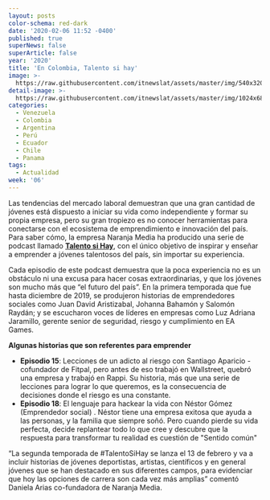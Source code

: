 ```yaml
---
layout: posts
color-schema: red-dark
date: '2020-02-06 11:52 -0400'
published: true
superNews: false
superArticle: false
year: '2020'
title: 'En Colombia, Talento si hay'
image: >-
  https://raw.githubusercontent.com/itnewslat/assets/master/img/540x320/Podcast-p.jpg
detail-image: >-
  https://raw.githubusercontent.com/itnewslat/assets/master/img/1024x680/Podcast-g.jpg
categories:
  - Venezuela
  - Colombia
  - Argentina
  - Perú
  - Ecuador
  - Chile
  - Panama
tags:
  - Actualidad
week: '06'
---
```

Las tendencias del mercado laboral demuestran que una gran cantidad de jóvenes está dispuesto a iniciar su vida como independiente y formar su propia empresa, pero su gran tropiezo es no conocer herramientas para conectarse con el ecosistema de emprendimiento e innovación del país. Para saber cómo, la empresa Naranja Media ha producido una serie de podcast llamado **[Talento si Hay](https://open.spotify.com/show/1Rcb0emr4NCYFmfhdFgmHN?si=bkk0FO7PSGeRgk4qmsAYVw)**, con el único objetivo de inspirar y enseñar a emprender a jóvenes talentosos del país, sin importar su experiencia.

Cada episodio de este podcast demuestra que la poca experiencia no es un obstáculo ni una excusa para hacer cosas extraordinarias, y que los jóvenes son mucho más que “el futuro del país”. En la primera temporada que fue hasta diciembre de 2019, se produjeron historias de emprendedores sociales como Juan David Aristizabal, Johanna Bahamón y Salomón Raydán; y se escucharon voces de líderes en empresas como Luz Adriana Jaramillo, gerente senior de seguridad, riesgo y cumplimiento en EA Games. 

**Algunas historias que son referentes para emprender**

- **Episodio 15**: Lecciones de un adicto al riesgo con Santiago Aparicio - cofundador de Fitpal, pero antes de eso trabajó en Wallstreet, quebró una empresa y trabajó en Rappi. Su historia, más que una serie de lecciones para lograr lo que queremos, es la consecuencia de decisiones donde el riesgo es una constante.
- **Episodio 18**: El lenguaje para hackear la vida con Néstor Gómez (Emprendedor social) . Néstor tiene una empresa exitosa que ayuda a las personas, y la familia que siempre soñó. Pero cuando pierde su vida perfecta, decide replantear todo lo que cree y descubre que la respuesta para transformar tu realidad es cuestión de "Sentido común"

“La segunda temporada de #TalentoSiHay se lanza el 13 de febrero y va a incluir historias de jóvenes deportistas, artistas, científicos y en general jóvenes que se han destacado en sus diferentes campos, para evidenciar que hoy las opciones de carrera son cada vez más amplias” comentó Daniela Arias co-fundadora de Naranja Media.